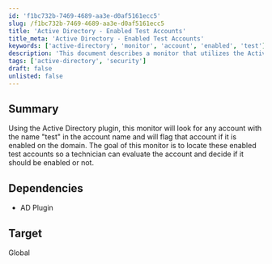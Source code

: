 ```yaml
---
id: 'f1bc732b-7469-4689-aa3e-d0af5161ecc5'
slug: /f1bc732b-7469-4689-aa3e-d0af5161ecc5
title: 'Active Directory - Enabled Test Accounts'
title_meta: 'Active Directory - Enabled Test Accounts'
keywords: ['active-directory', 'monitor', 'account', 'enabled', 'test']
description: 'This document describes a monitor that utilizes the Active Directory plugin to identify any enabled accounts with the name "test" on the domain. The purpose is to help technicians evaluate these accounts for potential security risks.'
tags: ['active-directory', 'security']
draft: false
unlisted: false
---
```


## Summary

Using the Active Directory plugin, this monitor will look for any account with the name "test" in the account name and will flag that account if it is enabled on the domain. The goal of this monitor is to locate these enabled test accounts so a technician can evaluate the account and decide if it should be enabled or not.

## Dependencies

- AD Plugin

## Target

Global